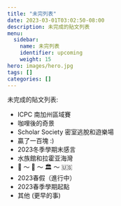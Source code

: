 ```yaml
---
title: "未完列表"
date: 2023-03-01T03:02:50-08:00
description: 未完成的貼文列表
menu:
  sidebar:
    name: 未完列表
    identifier: upcoming
    weight: 15
hero: images/hero.jpg
tags: []
categories: []
---
```


未完成的貼文列表:

* ICPC 南加州區域賽
* 咖哩後的奇景
* Scholar Society 密室逃脫和遊樂場
* 贏了一百塊 :)
* 2023冬季學期末感言
* 水族館和拉霍亚海灣
* 🍲 ～ 🌸 ～ 🏛 ～ 🇺🇸
* 2023春假（進行中）
* 2023春季學期起點
* 其他 (更早的事)
